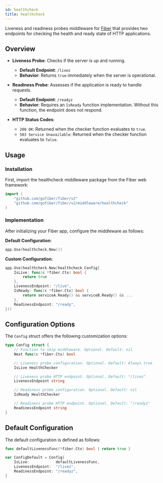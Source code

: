 ```yaml
---
id: healthcheck
title: healthcheck
---
```


Liveness and readiness probes middleware for [Fiber](https://github.com/gofiber/fiber) that provides two endpoints for checking the health and ready state of HTTP applications.

## Overview

- **Liveness Probe**: Checks if the server is up and running.
  - **Default Endpoint**: `/livez`
  - **Behavior**: Returns `true` immediately when the server is operational.

- **Readiness Probe**: Assesses if the application is ready to handle requests.
  - **Default Endpoint**: `/readyz`
  - **Behavior**: Requires an `IsReady` function implementation. Without this function, the endpoint does not respond.

- **HTTP Status Codes**:
  - `200 OK`: Returned when the checker function evaluates to `true`.
  - `503 Service Unavailable`: Returned when the checker function evaluates to `false`.

## Usage

### Installation

First, import the healthcheck middleware package from the Fiber web framework:
```go
import (
    "github.com/gofiber/fiber/v2"
    "github.com/gofiber/fiber/v2/middleware/healthcheck"
)
```

### Implementation

After initializing your Fiber app, configure the middleware as follows:

**Default Configuration**:
```go
app.Use(healthcheck.New())
```

**Custom Configuration**:
```go
app.Use(healthcheck.New(healthcheck.Config{
    IsLive: func(c *fiber.Ctx) bool {
        return true
    },
    LivenessEndpoint: "/live",
    IsReady: func(c *fiber.Ctx) bool {
        return serviceA.Ready() && serviceB.Ready() && ...
    },
    ReadinessEndpoint: "/ready",
}))
```

## Configuration Options

The `Config` struct offers the following customization options:
```go
type Config struct {
    // Function to skip middleware. Optional. Default: nil
    Next func(c *fiber.Ctx) bool

    // Liveness probe configuration. Optional. Default: Always true
    IsLive HealthChecker

    // Liveness probe HTTP endpoint. Optional. Default: "/livez"
    LivenessEndpoint string

    // Readiness probe configuration. Optional. Default: nil
    IsReady HealthChecker

    // Readiness probe HTTP endpoint. Optional. Default: "/readyz"
    ReadinessEndpoint string
}
```

## Default Configuration

The default configuration is defined as follows:
```go
func defaultLivenessFunc(*fiber.Ctx) bool { return true }

var ConfigDefault = Config{
    IsLive:            defaultLivenessFunc,
    LivenessEndpoint:  "/livez",
    ReadinessEndpoint: "/readyz",
}
```